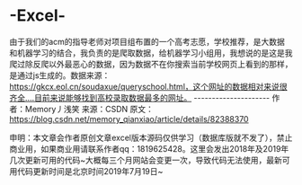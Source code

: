 # -Excel-
由于我们的acm的指导老师对项目组布置的一个高考志愿，学校推荐，是大数据和机器学习的结合，我负责的是爬取数据，给机器学习小组用，我想说的是这是我爬过除反爬以外最恶心的数据，因为数据不在你搜索当前学校网页上看到的那样，是通过js生成的。数据来源：https://gkcx.eol.cn/soudaxue/queryschool.html，这个网址的数据相对来说很齐全....目前来说能够找到高校录取数据最多的网址。 ---------------------  作者：Memory丿浅笑  来源：CSDN  原文：https://blog.csdn.net/memory_qianxiao/article/details/82388370  

申明：本文章会作者原创文章excel版本源码仅供学习（数据库版就不发了），禁止商业用，如果商业用请联系作者qq：1819625428。这里会发出2018年及2019年几次更新可用的代码~大概每三个月网站会变更一次，导致代码无法使用，最新可用代码更新时间是北京时间2019年7月19日~
